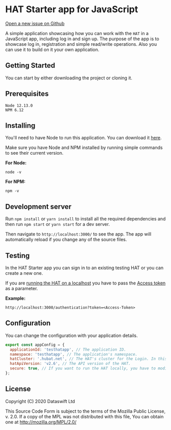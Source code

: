 # HAT Starter app for JavaScript
[Open a new issue on Github][2]

A simple application showcasing how you can work with the `HAT` in a
JavaScript app, including log in and sign up. The purpose of the app is to showcase
log in, registration and simple read/write operations. Also you can use it to
build on it your own application.
​
## Getting Started
You can start by either downloading the project or cloning it.
​
## Prerequisites
```
Node 12.13.0
NPM 6.12
```

## Installing
You'll need to have Node to run this application. You can download it [here][3].

Make sure you have Node and NPM installed by running simple commands to see their current version.

**For Node:**
```
node -v
```

**For NPM:**
```
npm -v
```

## Development server
Run `npm install` or `yarn install` to install all the required dependencies and then run `npm start` or `yarn start` for a dev server. 

Then navigate to `http://localhost:3000/` to see the app. The app will automatically reload if you change any of the source files. 

## Testing
In the HAT Starter app you can sign in to an existing testing HAT or you can create a new one. 

If you are [running the HAT on a localhost][4] you have to pass the [Access token][5] as a parameter.

**Example:**
```
http://localhost:3000/authentication?token=<Access-Token>
```

## Configuration
You can change the configuration with your application details.
``` javascript
export const appConfig = {
  applicationId: 'testhatapp', // The application ID.
  namespace: 'testhatapp', // The application's namespace.
  hatCluster: '.hubat.net', // The HAT's cluster for the Login. In this case we are using '.hubat.net' for testing purposes.
  hatApiVersion: 'v2.6', // The API version of the HAT. 
  secure: true, // If you want to run the HAT locally, you have to modify this field to 'false'.
};
```

## License
Copyright (C) 2020 Dataswift Ltd

This Source Code Form is subject to the terms of the Mozilla Public
License, v. 2.0. If a copy of the MPL was not distributed with this
file, You can obtain one at http://mozilla.org/MPL/2.0/

[1]: https://developers.hubofallthings.com/guides/android-guide
[2]: https://github.com/Hub-of-all-Things/hat-starter-app-js/issues
[3]: https://nodejs.org/
[4]: https://docs.dataswift.io/documentation/quick-start#run-hat-locally-from-source-code
[5]: https://docs.dataswift.io/guides/hat-login
